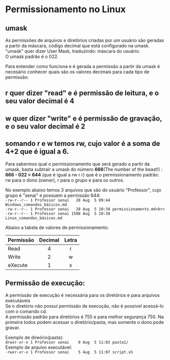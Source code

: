# Permissionamento no Linux

## umask
As permissões de arquivos e diretórios criadas por um usuário são geradas a partir da máscara, código decimal que está configurado na umask.<br>
"umask" quer dizer User Mask, traduzindo: máscara do usuário.<br>
O umask padrão é o 022.<br>

Para entender como funciona e é gerada a permissão a partir da umask é necesário conhecer quais são os valores decimais para cada tipo de permissão:<br>
## r quer dizer "read" e é permissão de leitura, e o seu valor decimal é 4<br>
## w quer dizer "write" e é permissão de gravação, e o seu valor decimal é 2<br>
## somando r e w temos rw, cujo valor é a soma de 4+2 que é igual a 6.<br>

Para sabermos qual o permissionamento que será gerado a partir da umask, basta subtrair a umask do número <b>666</b>(The number of the beast!) :<br>
<b>666 - 022 = 644</b> (que é igual a rw r r) que é o permissionamento padrão: rw para o dono (owner), r para o grupo e para os outros.<br>

No exemplo abaixo temos 3 arquivos que são do usuário "Professor", cujo grupo é "senai" e possuem a permissão 644:<br>
`-rw-r--r-- 1 Professor senai   28 Aug  5 09:44 Windows_comandos_básicos.md`<br>
`-rw-r--r-- 1 Professor senai   28 Aug  5 10:38 permissionamento.md<br>`<br>
`-rw-r--r-- 1 Professor senai 1588 Aug  5 10:38 Linux_comandos_básicos.md`<br>

Abaixo a tabela de valores de permissionamento:

|Permissão|Decimal|Letra|
|-|:-:|:-:|
|Read|4|r|
|Write|2|w|
|eXecute|1|x|

## Permissão de execução:
A permissão de execução é necessária para os diretórios e para arquivos executáveis<br>
Se o diretório não possui permissão de execução, não é possivel acessá-lo com o comando cd.<br>
A permissão padrão para diretórios é 755 e para melhor segurança 750. Na primeira todos podem acessar o diretório/pasta, mas somente o dono pode gravar.<br>

Exemplo de direório(pasta):<br>
`drwxr-xr-x 1 Professor senai    0 Aug  5 11:03 pasta1/`<br>
Exemplo de arquivo executável:<br>
`-rwxr-xr-x 1 Professor senai    5 Aug  5 11:07 script.sh`




